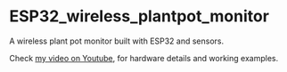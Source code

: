 # ESP32_wireless_plantpot_monitor
A wireless plant pot monitor built with ESP32 and sensors. 

Check <a href="https://youtu.be/p5a3cwfYjU0" >my video on Youtube</a>, for hardware details and working examples.

